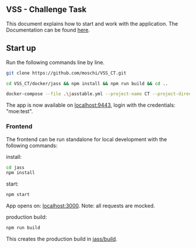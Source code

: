 ## VSS - Challenge Task

This document explains how to start and work with the application. The Documentation can be found [here](./Docu.md).

## Start up

Run the following commands line by line. 

```bash
git clone https://github.com/moschi/VSS_CT.git

cd VSS_CT/docker/jass && npm install && npm run build && cd .. 

docker-compose --file .\jasstable.yml --project-name CT --project-directory . up -d --build --remove-orphans

```

The app is now available on [localhost:9443](http://localhost:9443), login with the credentials: "moe:test".

### Frontend

The frontend can be run standalone for local development with the following commands: 

install: 
```bash
cd jass
npm install 
```

start: 
```bash
npm start
```

App opens on: [localhost:3000](http://localhost:3000). Note: all requests are mocked. 

production build: 

```bash
npm run build
```

This creates the production build in [jass/build](./jass/build).


